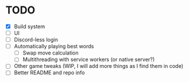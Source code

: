 # TODO

- [x] Build system
- [ ] UI
- [ ] Discord-less login
- [ ] Automatically playing best words
  - [ ] Swap move calculation
  - [ ] Multithreading with service workers (or native server?)
- [ ] Other game tweaks (WIP, I will add more things as I find them in code)
- [ ] Better README and repo info
